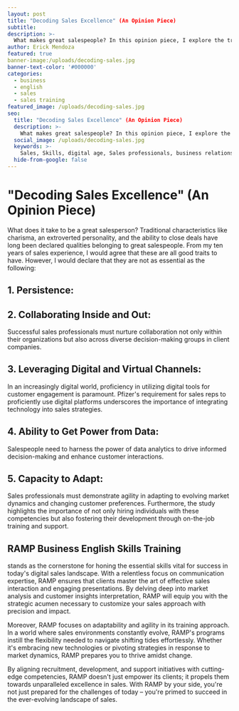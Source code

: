 ```yaml
---
layout: post
title: "Decoding Sales Excellence" (An Opinion Piece)
subtitle:
description: >-
  What makes great salespeople? In this opinion piece, I explore the traits that separates salespeople. 
author: Erick Mendoza 
featured: true
banner-image:/uploads/decoding-sales.jpg
banner-text-color: '#000000'
categories:
  - business
  - english
  - sales
  - sales training
featured_image: /uploads/decoding-sales.jpg
seo:
  title: "Decoding Sales Excellence" (An Opinion Piece)
  description: >-
    What makes great salespeople? In this opinion piece, I explore the traits that separates salespeople.
  social_image: /uploads/decoding-sales.jpg
  keywords: >-
    Sales, Skills, digital age, Sales professionals, business relationship
  hide-from-google: false
---
```

# "Decoding Sales Excellence" (An Opinion Piece)

What does it take to be a great salesperson? Traditional characteristics like charisma, an extroverted personality, and the ability to close deals have long been declared qualities belonging to great salespeople. From my ten years of sales experience, I would agree that these are all good traits to have. However, I would declare that they are not as essential as the following:

## 1\. Persistence:






## 2\. Collaborating Inside and Out:

Successful sales professionals must nurture collaboration not only within their organizations but also across diverse decision-making groups in client companies.

## 3\. Leveraging Digital and Virtual Channels:

In an increasingly digital world, proficiency in utilizing digital tools for customer engagement is paramount. Pfizer's requirement for sales reps to proficiently use digital platforms underscores the importance of integrating technology into sales strategies.

## 4\. Ability to Get Power from Data:

Salespeople need to harness the power of data analytics to drive informed decision-making and enhance customer interactions.

## 5\. Capacity to Adapt:

Sales professionals must demonstrate agility in adapting to evolving market dynamics and changing customer preferences. Furthermore, the study highlights the importance of not only hiring individuals with these competencies but also fostering their development through on-the-job training and support.

## RAMP Business English Skills Training

stands as the cornerstone for honing the essential skills vital for success in today's digital sales landscape. With a relentless focus on communication expertise, RAMP ensures that clients master the art of effective sales interaction and engaging presentations. By delving deep into market analysis and customer insights interpretation, RAMP will equip you with the strategic acumen necessary to customize your sales approach with precision and impact.

Moreover, RAMP focuses on adaptability and agility in its training approach. In a world where sales environments constantly evolve, RAMP's programs instill the flexibility needed to navigate shifting tides effortlessly. Whether it's embracing new technologies or pivoting strategies in response to market dynamics, RAMP prepares you to thrive amidst change.

By aligning recruitment, development, and support initiatives with cutting-edge competencies, RAMP doesn't just empower its clients; it propels them towards unparalleled excellence in sales. With RAMP by your side, you're not just prepared for the challenges of today – you're primed to succeed in the ever-evolving landscape of sales.